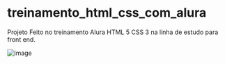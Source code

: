 # treinamento_html_css_com_alura
Projeto Feito no treinamento Alura HTML 5 CSS 3 na linha de estudo para front end.

![image](https://github.com/GuilhermeGarrio/treinamento_html_css_com_alura/assets/91495932/e94b9536-e78a-4b12-95fa-dd4b11e34579)
